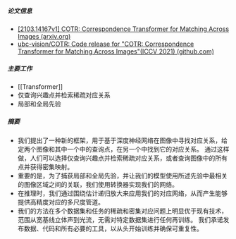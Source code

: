 ##### 论文信息
- [[2103.14167v1] COTR: Correspondence Transformer for Matching Across Images (arxiv.org)](https://arxiv.org/abs/2103.14167v1)
- [ubc-vision/COTR: Code release for "COTR: Correspondence Transformer for Matching Across Images"(ICCV 2021) (github.com)](https://github.com/ubc-vision/COTR)
##### 主要工作
- [[Transformer]]
- 仅查询兴趣点并检索稀疏对应关系
- 局部和全局先验
##### 摘要
- 我们提出了一种新的框架，用于基于深度神经网络在图像中寻找对应关系，给定两个图像和其中一个中的查询点，在另一个中找到它的对应关系。 通过这样做，人们可以选择仅查询兴趣点并检索稀疏对应关系，或者查询图像中的所有点并获得密集映射。
-  重要的是，为了捕获局部和全局先验，并让我们的模型使用所述先验中最相关的图像区域之间的关联，我们使用转换器实现我们的网络。
- 在推理时，我们通过围绕估计递归放大来应用我们的对应网络，从而产生能够提供高精度对应的多尺度管道。 
- 我们的方法在多个数据集和任务的稀疏和密集对应问题上明显优于现有技术，范围从宽基线立体声到光流，无需对特定数据集进行任何再训练。 我们承诺发布数据、代码和所有必要的工具，以从头开始训练并确保可重复性。